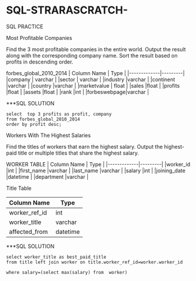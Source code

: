 # SQL-STRARASCRATCH-
SQL PRACTICE

Most Profitable Companies

Find the 3 most profitable companies in the entire world.
Output the result along with the corresponding company name.
Sort the result based on profits in descending order.

forbes_global_2010_2014
| Column Name | Type    |
|-------------|---------|
|company      | varchar |
|sector       | varchar |
|industry     |varchar  |
|continent    |varchar  |
|country      |varchar  |
|marketvalue  | float   |
|sales        |float    |
|profits      |float    |
|assets       |float    |
|rank         |int      |
|forbeswebpage|varchar  |



***SQL SOLUTION
```
select  top 3 profits as profit, company 
from forbes_global_2010_2014
order by profit desc;
```

Workers With The Highest Salaries

Find the titles of workers that earn the highest salary. Output the highest-paid title or multiple titles that share the highest salary.

WORKER TABLE 
| Column Name | Type    |
|-------------|---------|
|worker_id    |int      |
|first_name   |varchar  |
|last_name    |varchar  |
|salary       |int      |
|joining_date |datetime |
|department   |varchar  |

Title Table

| Column Name    | Type    |
|----------------|---------|
|worker_ref_id   |  int    |
|worker_title    |varchar  |
|affected_from   |datetime |

***SQL SOLUTION

```
select worker_title as best_paid_title
from title left join worker on title.worker_ref_id=worker.worker_id

where salary=(select max(salary) from  worker)

```

